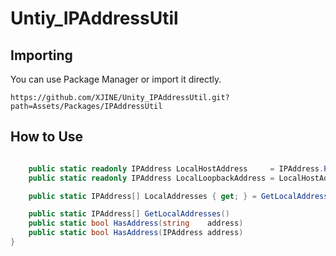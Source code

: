 # Untiy_IPAddressUtil

## Importing

You can use Package Manager or import it directly.

```
https://github.com/XJINE/Unity_IPAddressUtil.git?path=Assets/Packages/IPAddressUtil
```

## How to Use

```csharp

    public static readonly IPAddress LocalHostAddress     = IPAddress.Parse("127.0.0.1");
    public static readonly IPAddress LocalLoopbackAddress = LocalHostAddress;

    public static IPAddress[] LocalAddresses { get; } = GetLocalAddresses();

    public static IPAddress[] GetLocalAddresses()
    public static bool HasAddress(string    address)
    public static bool HasAddress(IPAddress address)
}
```